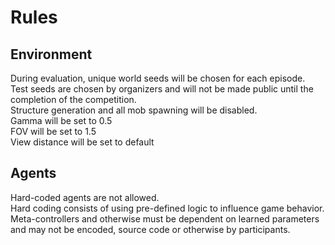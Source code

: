 
# Rules

## Environment

During evaluation, unique world seeds will be chosen for each episode.  
Test seeds are chosen by organizers and will not be made public until the completion of the competition.  
Structure generation and all mob spawning will be disabled.  
Gamma will be set to 0.5  
FOV will be set to 1.5  
View distance will be set to default

## Agents

Hard-coded agents are not allowed.  
Hard coding consists of using pre-defined logic to influence game behavior. Meta-controllers and otherwise must be dependent on learned parameters and may not be encoded, source code or otherwise by participants.

